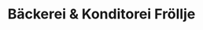 ---
title: "Bäckerei & Konditorei Fröllje"
url: /bockhorn/baeckerei-und-konditorei-froellje/
shop: Bäckerei
---